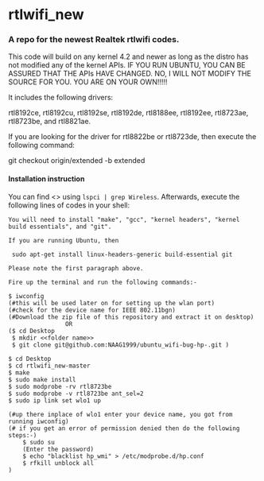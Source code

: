 rtlwifi_new
===========
### A repo for the newest Realtek rtlwifi codes.

This code will build on any kernel 4.2 and newer as long as the distro has not modified
any of the kernel APIs. IF YOU RUN UBUNTU, YOU CAN BE ASSURED THAT THE APIs HAVE CHANGED.
NO, I WILL NOT MODIFY THE SOURCE FOR YOU. YOU ARE ON YOUR OWN!!!!!

It includes the following drivers:

rtl8192ce, rtl8192cu, rtl8192se, rtl8192de, rtl8188ee, rtl8192ee, rtl8723ae, rtl8723be, and rtl8821ae.

If you are looking for the driver for rtl8822be or rtl8723de, then execute the following command:

git checkout origin/extended -b extended

#### Installation instruction
You can find <<YOUR WIRELESS DRIVER CODE>> using `lspci | grep Wireless`.
Afterwards, execute the following lines of codes in your shell:  
  
```
You will need to install "make", "gcc", "kernel headers", "kernel build essentials", and "git".

If you are running Ubuntu, then

 sudo apt-get install linux-headers-generic build-essential git

Please note the first paragraph above.

Fire up the terminal and run the following commands:-

$ iwconfig
(#this will be used later on for setting up the wlan port)
(#check for the device name for IEEE 802.11bgn)
(#Download the zip file of this repository and extract it on desktop)
				OR
($ cd Desktop
 $ mkdir <<folder name>>
 $ git clone git@github.com:NAAG1999/ubuntu_wifi-bug-hp-.git )

$ cd Desktop
$ cd rtlwifi_new-master
$ make
$ sudo make install
$ sudo modprobe -rv rtl8723be
$ sudo modprobe -v rtl8723be ant_sel=2
$ sudo ip link set wlo1 up

(#up there inplace of wlo1 enter your device name, you got from running iwconfig)
(# if you get an error of permission denied then do the following steps:-)
	$ sudo su
	(Enter the password)
	$ echo "blacklist hp_wmi" > /etc/modprobe.d/hp.conf
	$ rfkill unblock all
)




